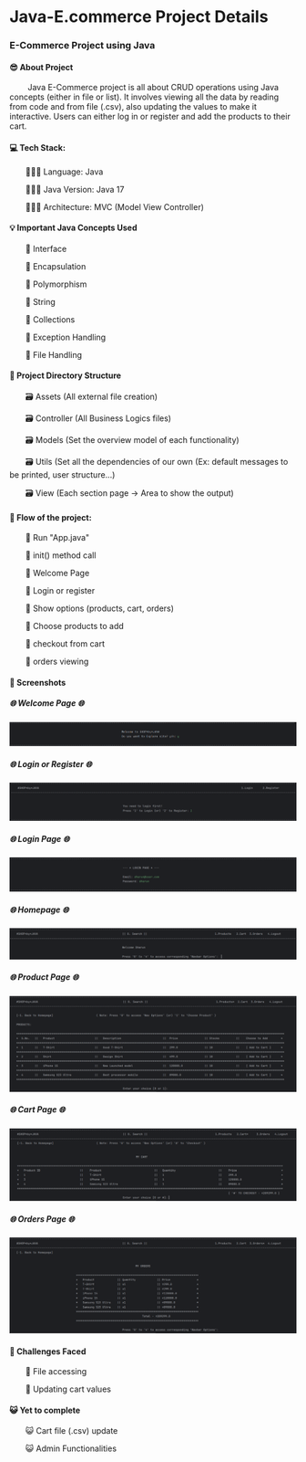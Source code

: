 <h1> Java-E.commerce Project Details </h1>
<h3> E-Commerce Project using Java </h3>

<h4>😎 About Project</h4>
      <p>&emsp;&emsp; Java E-Commerce project is all about CRUD operations using Java concepts (either in file or list). It involves viewing all the data by reading from code and from file (.csv), also updating the values to make it interactive. Users can either log in or register and add the products to their cart. </p>

<h4>💻 Tech Stack: </h4>
      <p>&emsp;&emsp;🧑🏻‍💻 Language: Java</p>
      <p>&emsp;&emsp;🧑🏻‍💻 Java Version: Java 17</p>
      <p>&emsp;&emsp;🧑🏻‍💻 Architecture: MVC (Model View Controller)</p>

<h4>💡 Important Java Concepts Used </h4>
      <p>&emsp;&emsp;📘 Interface</p>
      <p>&emsp;&emsp;📘 Encapsulation</p>
      <p>&emsp;&emsp;📘 Polymorphism</p>
      <p>&emsp;&emsp;📘 String</p>
      <p>&emsp;&emsp;📘 Collections</p>
      <p>&emsp;&emsp;📘 Exception Handling</p>
      <p>&emsp;&emsp;📘 File Handling</p>

<h4>📁 Project Directory Structure</h4>
      <p>&emsp;&emsp;🗃️ Assets (All external file creation) </p>
      <p>&emsp;&emsp;🗃️ Controller (All Business Logics files) </p>
      <p>&emsp;&emsp;🗃️ Models (Set the overview model of each functionality) </p>
      <p>&emsp;&emsp;🗃️ Utils (Set all the dependencies of our own (Ex: default messages to be printed, user structure...) </p>
      <p>&emsp;&emsp;🗃️ View (Each section page -> Area to show the output) </p>

<h4>🍂 Flow of the project:</h4>
      <p>&emsp;&emsp;🚀 Run "App.java" </p>
      <p>&emsp;&emsp;🚀 init() method call </p>
      <p>&emsp;&emsp;🚀 Welcome Page </p>
      <p>&emsp;&emsp;🚀 Login or register </p>
      <p>&emsp;&emsp;🚀 Show options (products, cart, orders) </p>
      <p>&emsp;&emsp;🚀 Choose products to add </p>
      <p>&emsp;&emsp;🚀 checkout from cart </p>
      <p>&emsp;&emsp;🚀 orders viewing </p>

<h4>📸 Screenshots</h4>  
<h5>🌐 Welcome Page 🌐</h5>
<img src="https://raw.githubusercontent.com/Dharun-Srikanth/Java-E.commerce/master/screenshots/1.png"/>

<h5>🌐 Login or Register 🌐</h5>
<img src="https://raw.githubusercontent.com/Dharun-Srikanth/Java-E.commerce/master/screenshots/2.png"/>

<h5>🌐 Login Page 🌐</h5>
<img src="https://raw.githubusercontent.com/Dharun-Srikanth/Java-E.commerce/master/screenshots/3.png"/>

<h5>🌐 Homepage 🌐</h5>
<img src="https://raw.githubusercontent.com/Dharun-Srikanth/Java-E.commerce/master/screenshots/4.png"/>

<h5>🌐 Product Page 🌐</h5>
<img src="https://raw.githubusercontent.com/Dharun-Srikanth/Java-E.commerce/master/screenshots/5.png"/>

<h5>🌐 Cart Page 🌐</h5>
<img src="https://raw.githubusercontent.com/Dharun-Srikanth/Java-E.commerce/master/screenshots/6.png"/>

<h5>🌐 Orders Page 🌐</h5>
<img src="https://raw.githubusercontent.com/Dharun-Srikanth/Java-E.commerce/master/screenshots/7.png"/>

<h4>🦾 Challenges Faced</h4>
      <p>&emsp;&emsp;🦾 File accessing </p>
      <p>&emsp;&emsp;🦾 Updating cart values </p>

<h4>😺 Yet to complete</h4>
      <p>&emsp;&emsp;😺 Cart file (.csv) update </p>
      <p>&emsp;&emsp;😺 Admin Functionalities </p>
      
